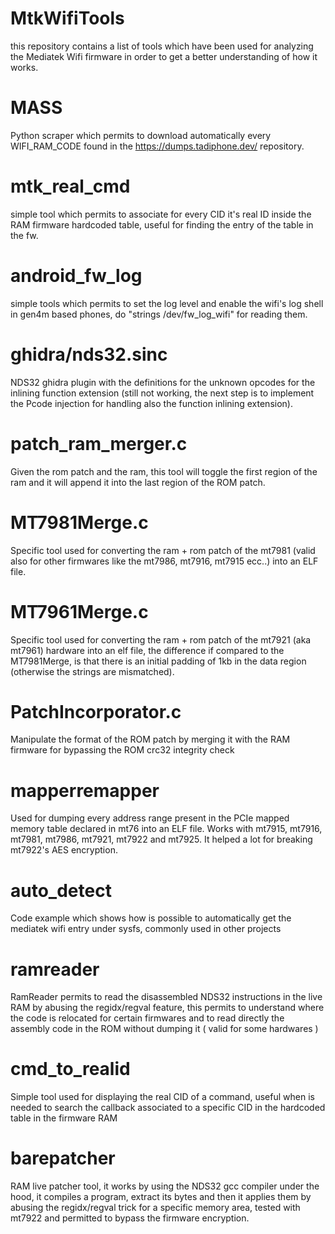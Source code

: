 MtkWifiTools
==========================

this repository contains a list of tools which have been used for analyzing the Mediatek Wifi firmware in order to get a better understanding of how it works.


MASS
==================

Python scraper which permits to download automatically every WIFI_RAM_CODE found in the https://dumps.tadiphone.dev/ repository.

mtk_real_cmd
==================

simple tool which permits to associate for every CID it's real ID inside the RAM firmware hardcoded table, useful for finding the entry of the table in the fw.

android_fw_log
==================

simple tools which permits to set the log level and enable the wifi's log shell in gen4m based phones, do "strings /dev/fw_log_wifi" for reading them.

ghidra/nds32.sinc
==================

NDS32 ghidra plugin with the definitions for the unknown opcodes for the inlining function extension (still not working, the next step is to implement the Pcode injection for handling also the function inlining extension).

patch_ram_merger.c
==================

Given the rom patch and the ram, this tool will toggle the first region of the ram and it will append it into the last region of the ROM patch.

MT7981Merge.c
==================

Specific tool used for converting the ram + rom patch of the mt7981 (valid also for other firmwares like the mt7986, mt7916, mt7915 ecc..) into an ELF file.

MT7961Merge.c
==================

Specific tool used for converting the ram + rom patch of the mt7921 (aka mt7961) hardware into an elf file, the difference if compared to the MT7981Merge, is that there is an initial padding of 1kb in the data region (otherwise the strings are mismatched).

PatchIncorporator.c
=================

Manipulate the format of the ROM patch by merging it with the RAM firmware for bypassing the ROM crc32 integrity check

mapperremapper
=================

Used for dumping every address range present in the PCIe mapped memory table declared in mt76 into an ELF file. Works with mt7915, mt7916, mt7981, mt7986, mt7921, mt7922 and mt7925.
It helped a lot for breaking mt7922's AES encryption.

auto_detect
==================

Code example which shows how is possible to automatically get the mediatek wifi entry under sysfs, commonly used in other projects

ramreader
==================

RamReader permits to read the disassembled NDS32 instructions in the live RAM by abusing the regidx/regval feature, this permits to understand where the code is relocated for certain firmwares and to read directly the assembly code in the ROM without dumping it
( valid for some hardwares )

cmd_to_realid
==================

Simple tool used for displaying the real CID of a command, useful when is needed to search the callback associated to a specific CID in the hardcoded table in the firmware RAM

barepatcher
==================

RAM live patcher tool, it works by using the NDS32 gcc compiler under the hood, it compiles a program, extract its bytes and then it applies them by abusing the regidx/regval trick for a specific memory area, tested with mt7922 and permitted to bypass the firmware encryption.
